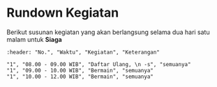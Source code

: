 # Rundown Kegiatan
Berikut susunan kegiatan yang akan berlangsung selama dua hari satu malam untuk **Siaga**

```{csv-table} Rundown CSC untuk Siaga
:header: "No.", "Waktu", "Kegiatan", "Keterangan"

"1", "08.00 - 09.00 WIB", "Daftar Ulang, \n -s", "semuanya"
"1", "09.00 - 10.00 WIB", "Bermain", "semuanya"
"1", "10.00 - 12.00 WIB", "Bermain", "semuanya"


```
